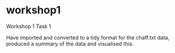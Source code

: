 # workshop1
Workshop 1 Task 1

Have imported and converted to a tidy format for the chaff.txt data, produced a summary of the data and visualised this. 
